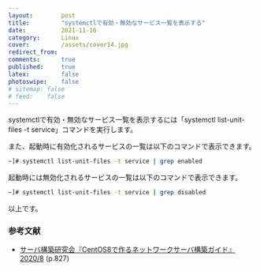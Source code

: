 ```yaml
---
layout:        post
title:         "systemctlで有効・無効なサービス一覧を表示する"
date:          2021-11-16
category:      Linux
cover:         /assets/cover14.jpg
redirect_from:
comments:      true
published:     true
latex:         false
photoswipe:    false
# sitemap: false
# feed:    false
---
```


systemctlで有効・無効なサービス一覧を表示するには「systemctl list-unit-files -t service」コマンドを実行します。

また、起動時に有効化されるサービスの一覧は以下のコマンドで表示できます。
```bash
~]# systemctl list-unit-files -t service | grep enabled
```
起動時には無効化されるサービスの一覧は以下のコマンドで表示できます。
```bash
~]# systemctl list-unit-files -t service | grep disabled
```
以上です。


### 参考文献

- [サーバ構築研究会『CentOS8で作るネットワークサーバ構築ガイド』2020/8](https://amzn.to/3rkScj9) (p.827)
